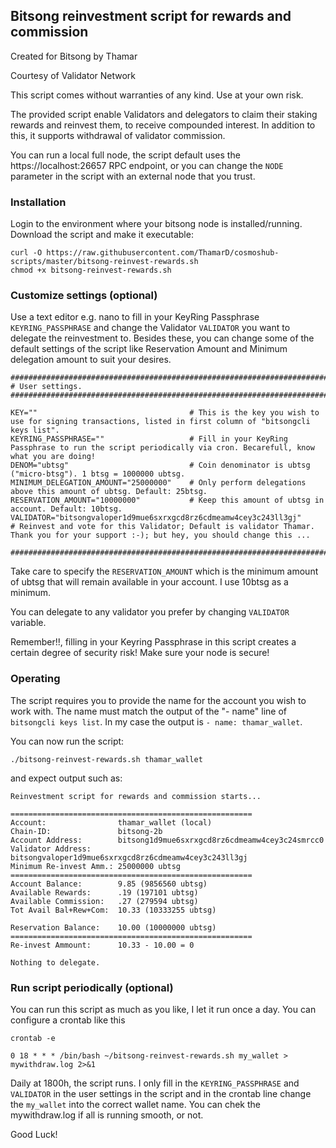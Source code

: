 ## Bitsong reinvestment script for rewards and commission

Created for Bitsong by Thamar

Courtesy of Validator Network

This script comes without warranties of any kind. Use at your own risk.

The provided script enable Validators and delegators to claim their staking rewards and reinvest them, to receive compounded interest. In addition to this, it supports withdrawal of validator commission.

You can run a local full node, the script default uses the https://localhost:26657 RPC endpoint, or you can change the ```NODE``` parameter in the script with an external node that you trust.


### Installation
Login to the environment where your bitsong node is installed/running.
Download the script and make it executable:
```
curl -O https://raw.githubusercontent.com/ThamarD/cosmoshub-scripts/master/bitsong-reinvest-rewards.sh
chmod +x bitsong-reinvest-rewards.sh
```

### Customize settings (optional)
Use a text editor e.g. nano to fill in your KeyRing Passphrase `KEYRING_PASSPHRASE` and change the Validator `VALIDATOR` you want to delegate the reinvestment to. Besides these, you can change some of the default settings of the script like Reservation Amount and Minimum delegation amount to suit your desires.

```
##############################################################################
# User settings.
##############################################################################

KEY=""                                  # This is the key you wish to use for signing transactions, listed in first column of "bitsongcli keys list".
KEYRING_PASSPHRASE=""                   # Fill in your KeyRing Passphrase to run the script periodically via cron. Becarefull, know what you are doing!
DENOM="ubtsg"                           # Coin denominator is ubtsg ("micro-btsg"). 1 btsg = 1000000 ubtsg.
MINIMUM_DELEGATION_AMOUNT="25000000"    # Only perform delegations above this amount of ubtsg. Default: 25btsg.
RESERVATION_AMOUNT="10000000"           # Keep this amount of ubtsg in account. Default: 10btsg.
VALIDATOR="bitsongvaloper1d9mue6sxrxgcd8rz6cdmeamw4cey3c243ll3gj"        # Reinvest and vote for this Validator; Default is validator Thamar. Thank you for your support :-); but hey, you should change this ...

##############################################################################
```

Take care to specify the `RESERVATION_AMOUNT` which is the minimum amount of ubtsg that will remain available in your account. I use 10btsg as a minimum.

You can delegate to any validator you prefer by changing `VALIDATOR` variable.

Remember!!, filling in your Keyring Passphrase in this script creates a certain degree of security risk! Make sure your node is secure!

### Operating

The script requires you to provide the name for the account you wish to work with.
The name must match the output of the "- name" line of `bitsongcli keys list`. In my case the output is `- name: thamar_wallet`.

You can now run the script:
```
./bitsong-reinvest-rewards.sh thamar_wallet
```

and expect output such as:

```
Reinvestment script for rewards and commission starts...

======================================================
Account:                thamar_wallet (local)
Chain-ID:               bitsong-2b
Account Address:        bitsong1d9mue6sxrxgcd8rz6cdmeamw4cey3c24smrcc0
Validator Address:      bitsongvaloper1d9mue6sxrxgcd8rz6cdmeamw4cey3c243ll3gj
Minimum Re-invest Amm.: 25000000 ubtsg
======================================================
Account Balance:        9.85 (9856560 ubtsg)
Available Rewards:      .19 (197101 ubtsg)
Available Commission:   .27 (279594 ubtsg)
Tot Avail Bal+Rew+Com:  10.33 (10333255 ubtsg)

Reservation Balance:    10.00 (10000000 ubtsg)
======================================================
Re-invest Ammount:      10.33 - 10.00 = 0

Nothing to delegate.
```

### Run script periodically (optional)
You can run this script as much as you like, I let it run once a day. You can configure a crontab like this

```crontab -e```

```0 18 * * * /bin/bash ~/bitsong-reinvest-rewards.sh my_wallet > mywithdraw.log 2>&1```

Daily at 1800h, the script runs. I only fill in the ```KEYRING_PASSPHRASE``` and ```VALIDATOR``` in the user settings in the script and in the crontab line change the ```my_wallet``` into the correct wallet name. You can chek the mywithdraw.log if all is running smooth, or not.


Good Luck!
